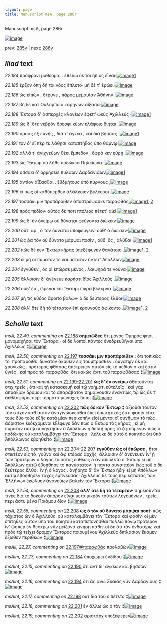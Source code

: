 ```yaml
---
layout: page
title: Manuscript msA, page 286r
---
```


Manuscript msA, page 286r

[![image](http://www.homermultitext.org/iipsrv?OBJ=IIP,1.0&FIF=/project/homer/pyramidal/deepzoom/hmt/vaimg/2017a/VA286RN_0456.tif&WID=100&CVT=JPEG)](http://www.homermultitext.org/ict2/?urn=urn:cite2:hmt:vaimg.2017a:VA286RN_0456)

prev:  [285v](../285v) | next:  [286v](../286v)

## *Iliad* text

*22.184* <a id="22.184"/> πρόφρονι μυθέομαι . ἐθέλω δέ τοι ήπιος εἶναι·[![image](http://www.homermultitext.org/iipsrv?OBJ=IIP,1.0&FIF=/project/homer/pyramidal/deepzoom/hmt/vaimg/2017a/VA286RN_0456.tif&RGN=0.1938,0.1988,0.4304,0.02988&WID=1000&CVT=JPEG)](http://www.homermultitext.org/ict2/?urn=urn:cite2:hmt:vaimg.2017a:VA286RN_0456@0.1938,0.1988,0.4304,0.02988)[1](#msAim_22.23)

*22.185* <a id="22.185"/> έρξον ὅπῃ δή τοι νόος ἔπλετο· μὴ δέ τ' ἐρώει·[![image](http://www.homermultitext.org/iipsrv?OBJ=IIP,1.0&FIF=/project/homer/pyramidal/deepzoom/hmt/vaimg/2017a/VA286RN_0456.tif&RGN=0.2185,0.2243,0.3935,0.02476&WID=1000&CVT=JPEG)](http://www.homermultitext.org/ict2/?urn=urn:cite2:hmt:vaimg.2017a:VA286RN_0456@0.2185,0.2243,0.3935,0.02476)

*22.186* <a id="22.186"/> ὡς εἰπὼν , ὄτρυνε , πάρος μεμαυῖαν Ἀθήνην ·[![image](http://www.homermultitext.org/iipsrv?OBJ=IIP,1.0&FIF=/project/homer/pyramidal/deepzoom/hmt/vaimg/2017a/VA286RN_0456.tif&RGN=0.2082,0.2443,0.4112,0.02407&WID=1000&CVT=JPEG)](http://www.homermultitext.org/ict2/?urn=urn:cite2:hmt:vaimg.2017a:VA286RN_0456@0.2082,0.2443,0.4112,0.02407)

*22.187* <a id="22.187"/> βῆ δε κατ Ουλύμποιο καρήνων ἀΐξασα·[![image](http://www.homermultitext.org/iipsrv?OBJ=IIP,1.0&FIF=/project/homer/pyramidal/deepzoom/hmt/vaimg/2017a/VA286RN_0456.tif&RGN=0.2227,0.2638,0.3524,0.02476&WID=1000&CVT=JPEG)](http://www.homermultitext.org/ict2/?urn=urn:cite2:hmt:vaimg.2017a:VA286RN_0456@0.2227,0.2638,0.3524,0.02476)

*22.188* <a id="22.188"/> Ἕκτορα δ' ἀσπερχὲς κλονέων ἔφεπ' ὠκὺς Ἀχιλλεύς ·[![image](http://www.homermultitext.org/iipsrv?OBJ=IIP,1.0&FIF=/project/homer/pyramidal/deepzoom/hmt/vaimg/2017a/VA286RN_0456.tif&RGN=0.2235,0.2806,0.4178,0.02780&WID=1000&CVT=JPEG)](http://www.homermultitext.org/ict2/?urn=urn:cite2:hmt:vaimg.2017a:VA286RN_0456@0.2235,0.2806,0.4178,0.02780)[1](#msA_22.49)

*22.189* <a id="22.189"/> ὡς δ' ὅτε νεβρὸν ὄρεσφι κύων ἐλάφοιο δίηται .[![image](http://www.homermultitext.org/iipsrv?OBJ=IIP,1.0&FIF=/project/homer/pyramidal/deepzoom/hmt/vaimg/2017a/VA286RN_0456.tif&RGN=0.2187,0.3007,0.4018,0.02476&WID=1000&CVT=JPEG)](http://www.homermultitext.org/ict2/?urn=urn:cite2:hmt:vaimg.2017a:VA286RN_0456@0.2187,0.3007,0.4018,0.02476)

*22.190* <a id="22.190"/> όρσας ἐξ εὐνῆς , διά τ' ἄγκεα , καὶ διὰ βήσσᾱς .[![image](http://www.homermultitext.org/iipsrv?OBJ=IIP,1.0&FIF=/project/homer/pyramidal/deepzoom/hmt/vaimg/2017a/VA286RN_0456.tif&RGN=0.2049,0.3202,0.4018,0.02462&WID=1000&CVT=JPEG)](http://www.homermultitext.org/ict2/?urn=urn:cite2:hmt:vaimg.2017a:VA286RN_0456@0.2049,0.3202,0.4018,0.02462)[1](#msAint_22.15)

*22.191* <a id="22.191"/> τὸν δ' εἴ πέρ τε λάθῃσι καταπτήξας ὑπο θάμνῳ·[![image](http://www.homermultitext.org/iipsrv?OBJ=IIP,1.0&FIF=/project/homer/pyramidal/deepzoom/hmt/vaimg/2017a/VA286RN_0456.tif&RGN=0.2117,0.3407,0.4320,0.02254&WID=1000&CVT=JPEG)](http://www.homermultitext.org/ict2/?urn=urn:cite2:hmt:vaimg.2017a:VA286RN_0456@0.2117,0.3407,0.4320,0.02254)

*22.192* <a id="22.192"/> ἀλλά τ' ἀνιχνεύων θέει ἔμπεδον , ὄφρά κεν εὕρῃ .[![image](http://www.homermultitext.org/iipsrv?OBJ=IIP,1.0&FIF=/project/homer/pyramidal/deepzoom/hmt/vaimg/2017a/VA286RN_0456.tif&RGN=0.2157,0.3596,0.4254,0.02310&WID=1000&CVT=JPEG)](http://www.homermultitext.org/ict2/?urn=urn:cite2:hmt:vaimg.2017a:VA286RN_0456@0.2157,0.3596,0.4254,0.02310)

*22.193* <a id="22.193"/> ὡς Ἕκτωρ οὐ λῆθε ποδώκεα Πηλείωνα ·[![image](http://www.homermultitext.org/iipsrv?OBJ=IIP,1.0&FIF=/project/homer/pyramidal/deepzoom/hmt/vaimg/2017a/VA286RN_0456.tif&RGN=0.2144,0.3768,0.3740,0.02310&WID=1000&CVT=JPEG)](http://www.homermultitext.org/ict2/?urn=urn:cite2:hmt:vaimg.2017a:VA286RN_0456@0.2144,0.3768,0.3740,0.02310)

*22.194* <a id="22.194"/> ὁσσάκι δ' ὁρμήσειε πυλάων Δαρδανιάων[![image](http://www.homermultitext.org/iipsrv?OBJ=IIP,1.0&FIF=/project/homer/pyramidal/deepzoom/hmt/vaimg/2017a/VA286RN_0456.tif&RGN=0.2203,0.3964,0.3716,0.01992&WID=1000&CVT=JPEG)](http://www.homermultitext.org/ict2/?urn=urn:cite2:hmt:vaimg.2017a:VA286RN_0456@0.2203,0.3964,0.3716,0.01992)[1](#msAint_22.16)

*22.195* <a id="22.195"/> ἀντίον ἀΐξασθαι . ἐϋδμήτους ὑπὸ πύργους ,[![image](http://www.homermultitext.org/iipsrv?OBJ=IIP,1.0&FIF=/project/homer/pyramidal/deepzoom/hmt/vaimg/2017a/VA286RN_0456.tif&RGN=0.2176,0.4120,0.3657,0.02462&WID=1000&CVT=JPEG)](http://www.homermultitext.org/ict2/?urn=urn:cite2:hmt:vaimg.2017a:VA286RN_0456@0.2176,0.4120,0.3657,0.02462)

*22.196* <a id="22.196"/> εἴ πως οἱ καθύπερθεν ἀλάλκοιεν βελέεσσι .[![image](http://www.homermultitext.org/iipsrv?OBJ=IIP,1.0&FIF=/project/homer/pyramidal/deepzoom/hmt/vaimg/2017a/VA286RN_0456.tif&RGN=0.2181,0.4320,0.3832,0.02462&WID=1000&CVT=JPEG)](http://www.homermultitext.org/ict2/?urn=urn:cite2:hmt:vaimg.2017a:VA286RN_0456@0.2181,0.4320,0.3832,0.02462)

*22.197* <a id="22.197"/> τοσσάκι μιν προπάροιθεν ἀποστρέψασκε παραφθὰς[![image](http://www.homermultitext.org/iipsrv?OBJ=IIP,1.0&FIF=/project/homer/pyramidal/deepzoom/hmt/vaimg/2017a/VA286RN_0456.tif&RGN=0.1975,0.4476,0.4436,0.02794&WID=1000&CVT=JPEG)](http://www.homermultitext.org/ict2/?urn=urn:cite2:hmt:vaimg.2017a:VA286RN_0456@0.1975,0.4476,0.4436,0.02794)[1](#msA_22.50), [2](#msAil_22.27)

*22.198* <a id="22.198"/> πρὸς πεδίον· αὐτὸς δὲ ποτι πτόλιος πέτετ' αἰεί·[![image](http://www.homermultitext.org/iipsrv?OBJ=IIP,1.0&FIF=/project/homer/pyramidal/deepzoom/hmt/vaimg/2017a/VA286RN_0456.tif&RGN=0.2078,0.4698,0.3898,0.02310&WID=1000&CVT=JPEG)](http://www.homermultitext.org/ict2/?urn=urn:cite2:hmt:vaimg.2017a:VA286RN_0456@0.2078,0.4698,0.3898,0.02310)[1](#msAint_22.17)

*22.199* <a id="22.199"/> ὡς δ' ἐν ὀνείρῳ οὐ δύναται φεύγοντα διώκειν·[![image](http://www.homermultitext.org/iipsrv?OBJ=IIP,1.0&FIF=/project/homer/pyramidal/deepzoom/hmt/vaimg/2017a/VA286RN_0456.tif&RGN=0.1743,0.4880,0.4226,0.02227&WID=1000&CVT=JPEG)](http://www.homermultitext.org/ict2/?urn=urn:cite2:hmt:vaimg.2017a:VA286RN_0456@0.1743,0.4880,0.4226,0.02227)

*22.200* <a id="22.200"/> οὔτ' ὰρ , ὃ τὸν δύναται ὑποφεύγειν· οὔθ' ὃ διώκειν·[![image](http://www.homermultitext.org/iipsrv?OBJ=IIP,1.0&FIF=/project/homer/pyramidal/deepzoom/hmt/vaimg/2017a/VA286RN_0456.tif&RGN=0.1746,0.5072,0.4558,0.02158&WID=1000&CVT=JPEG)](http://www.homermultitext.org/ict2/?urn=urn:cite2:hmt:vaimg.2017a:VA286RN_0456@0.1746,0.5072,0.4558,0.02158)

*22.201* <a id="22.201"/> ὡς ῥα τὸν οὐ δύνατο μάρψαι ποσίν , οὐδ' ὃς , ἀλύξαι·[![image](http://www.homermultitext.org/iipsrv?OBJ=IIP,1.0&FIF=/project/homer/pyramidal/deepzoom/hmt/vaimg/2017a/VA286RN_0456.tif&RGN=0.1778,0.5263,0.4558,0.02434&WID=1000&CVT=JPEG)](http://www.homermultitext.org/ict2/?urn=urn:cite2:hmt:vaimg.2017a:VA286RN_0456@0.1778,0.5263,0.4558,0.02434)[1](#msAint_22.18)

*22.202* <a id="22.202"/> πῶς δέ κεν Ἕκτωρ κῆρας ὑπεξέφυγεν θανάτοιο .[![image](http://www.homermultitext.org/iipsrv?OBJ=IIP,1.0&FIF=/project/homer/pyramidal/deepzoom/hmt/vaimg/2017a/VA286RN_0456.tif&RGN=0.2027,0.5429,0.4226,0.02434&WID=1000&CVT=JPEG)](http://www.homermultitext.org/ict2/?urn=urn:cite2:hmt:vaimg.2017a:VA286RN_0456@0.2027,0.5429,0.4226,0.02434)[1](#msAint_22.19), [2](#msA_22.52)

*22.203* <a id="22.203"/> εἰ μή οἱ πύματόν τε καὶ ὕστατον ἤντετ' Ἀπόλλων[![image](http://www.homermultitext.org/iipsrv?OBJ=IIP,1.0&FIF=/project/homer/pyramidal/deepzoom/hmt/vaimg/2017a/VA286RN_0456.tif&RGN=0.2106,0.5631,0.3943,0.02227&WID=1000&CVT=JPEG)](http://www.homermultitext.org/ict2/?urn=urn:cite2:hmt:vaimg.2017a:VA286RN_0456@0.2106,0.5631,0.3943,0.02227)

*22.204* <a id="22.204"/> ἐγγύθεν , ὅς οἱ ἐπῶρσε μένος . λαιψηρά τε γοῦνα·[![image](http://www.homermultitext.org/iipsrv?OBJ=IIP,1.0&FIF=/project/homer/pyramidal/deepzoom/hmt/vaimg/2017a/VA286RN_0456.tif&RGN=0.2089,0.5820,0.4099,0.02434&WID=1000&CVT=JPEG)](http://www.homermultitext.org/ict2/?urn=urn:cite2:hmt:vaimg.2017a:VA286RN_0456@0.2089,0.5820,0.4099,0.02434)

*22.205* <a id="22.205"/> ἄλλοισιν δ' ἀνένευε καρήατι δῖος Ἀχιλλεὺς .[![image](http://www.homermultitext.org/iipsrv?OBJ=IIP,1.0&FIF=/project/homer/pyramidal/deepzoom/hmt/vaimg/2017a/VA286RN_0456.tif&RGN=0.2085,0.6018,0.3998,0.02462&WID=1000&CVT=JPEG)](http://www.homermultitext.org/ict2/?urn=urn:cite2:hmt:vaimg.2017a:VA286RN_0456@0.2085,0.6018,0.3998,0.02462)

*22.206* <a id="22.206"/> οὐδ' ἔα , ϊέμεναι ἐπὶ Ἕκτορι πικρὰ βέλεμνα .[![image](http://www.homermultitext.org/iipsrv?OBJ=IIP,1.0&FIF=/project/homer/pyramidal/deepzoom/hmt/vaimg/2017a/VA286RN_0456.tif&RGN=0.2082,0.6202,0.4099,0.02462&WID=1000&CVT=JPEG)](http://www.homermultitext.org/ict2/?urn=urn:cite2:hmt:vaimg.2017a:VA286RN_0456@0.2082,0.6202,0.4099,0.02462)

*22.207* <a id="22.207"/> μή τις κῦδος ἄροιτο βαλών· ὁ δὲ δεύτερος ἔλθοι·[![image](http://www.homermultitext.org/iipsrv?OBJ=IIP,1.0&FIF=/project/homer/pyramidal/deepzoom/hmt/vaimg/2017a/VA286RN_0456.tif&RGN=0.2071,0.6398,0.4099,0.02254&WID=1000&CVT=JPEG)](http://www.homermultitext.org/ict2/?urn=urn:cite2:hmt:vaimg.2017a:VA286RN_0456@0.2071,0.6398,0.4099,0.02254)

*22.208* <a id="22.208"/> ἀλλ' ὅτε δὴ τὸ τέταρτον ἐπὶ κρουνοὺς ἀφίκοντο .[![image](http://www.homermultitext.org/iipsrv?OBJ=IIP,1.0&FIF=/project/homer/pyramidal/deepzoom/hmt/vaimg/2017a/VA286RN_0456.tif&RGN=0.1927,0.6575,0.4259,0.02448&WID=1000&CVT=JPEG)](http://www.homermultitext.org/ict2/?urn=urn:cite2:hmt:vaimg.2017a:VA286RN_0456@0.1927,0.6575,0.4259,0.02448)[1](#msA_22.54), [2](#msA_22.55)

## *Scholia* text

*msA, 22.49, commenting on* [22.188](#22.188)  <a id="msA_22.49"/> **σημειῶδες** ὅτι μόνος Ὁμηρός φησι μονομαχῆσαι τὸν Ἕκτορα · οἱ δὲ λοιποὶ πάντες ἐνεδρευθῆναι ὑπο Ἀχιλλέως ⁑[![image](http://www.homermultitext.org/iipsrv?OBJ=IIP,1.0&FIF=/project/homer/pyramidal/deepzoom/hmt/vaimg/2017a/VA286RN_0456.tif&RGN=0.6398,0.2746,0.1877,0.05297&WID=1000&CVT=JPEG)](http://www.homermultitext.org/ict2/?urn=urn:cite2:hmt:vaimg.2017a:VA286RN_0456@0.6398,0.2746,0.1877,0.05297)

*msA, 22.50, commenting on* [22.197](#22.197)  <a id="msA_22.50"/> **τοσσάκι μιν προπάροιθεν :** ὅτι τοπικῶς τὸ  προπάροιθε  δυνατὸν ἀκούειν εἰς τούμπροσθεν . δύνατῳν δὲ καὶ χρονικῶς . πρότερος φθάσας ἀπέτρεπεν αὐτὸν εἰς τὸ πεδίον ὁ καὶ ἔστιν ὑγιές . καὶ πρὸς τὸ  παραφθὰς  ὅτι κακῶς ἀντι τοῦ παραφθάσας ⁑[![image](http://www.homermultitext.org/iipsrv?OBJ=IIP,1.0&FIF=/project/homer/pyramidal/deepzoom/hmt/vaimg/2017a/VA286RN_0456.tif&RGN=0.6404,0.3267,0.1962,0.08396&WID=1000&CVT=JPEG)](http://www.homermultitext.org/ict2/?urn=urn:cite2:hmt:vaimg.2017a:VA286RN_0456@0.6404,0.3267,0.1962,0.08396)

*msA, 22.51, commenting on* [22.199-22.201](#22.199-22.201)  <a id="msA_22.51"/> **ὡς δ' ἐν oνείρῳ** ἀθετοῦνται στιχ τρεῖς , ὅτι καὶ τῇ κατασκευῇ καὶ τῷ νοήματι εὐτελεῖς . καὶ γὰρ ἀπραξίαν δρόμου καὶ τὸ ἀπαράβατον σημαίνουσιν ἐναντίως τῷ ὡς δέ τ' ἀεθλοφόροι περι τέρματα μώνυχες ἵπποι ⁑[![image](http://www.homermultitext.org/iipsrv?OBJ=IIP,1.0&FIF=/project/homer/pyramidal/deepzoom/hmt/vaimg/2017a/VA286RN_0456.tif&RGN=0.6116,0.4055,0.2467,0.07538&WID=1000&CVT=JPEG)](http://www.homermultitext.org/ict2/?urn=urn:cite2:hmt:vaimg.2017a:VA286RN_0456@0.6116,0.4055,0.2467,0.07538)

*msA, 22.52, commenting on* [22.202](#22.202)  <a id="msA_22.52"/> **πῶς δέ κεν Ἕκτωρ ⁑** ἀξιοῦσι τοῦτον τὸν στίχον καθ αυτὸν ἀναγινώσκεσθαι ἐπεὶ ἐρωτητικός ἐστι φασίν εῖτα τους δύο τοὺς ἑξῆς κατὰ μίαν περικοπήν εἰσὶ μέντοι οἳ συνῆψαν τὸ πῶς . ἀόριστον ἐκδεχόμενοι ἐξέφυγε δάν πως ὁ Έκτωρ τὰς κῆρας , εἰ μὴ πύματον αὐτῷ συνήντησεν ὁ Ἀπόλλων ἡ διπλῆ προς τὸ ζητούμενον πῶς ὁ ποδώκης οὐ καταλαμβάνει τὸν Ἔκτορα · λέλυκε δὲ αὐτὸ ὁ ποιητής ὅτι ὑπὸ Ἀπόλλωνος ἐβοηθεῖτο ⁑[![image](http://www.homermultitext.org/iipsrv?OBJ=IIP,1.0&FIF=/project/homer/pyramidal/deepzoom/hmt/vaimg/2017a/VA286RN_0456.tif&RGN=0.6161,0.4784,0.2264,0.1358&WID=1000&CVT=JPEG)](http://www.homermultitext.org/ict2/?urn=urn:cite2:hmt:vaimg.2017a:VA286RN_0456@0.6161,0.4784,0.2264,0.1358)

*msA, 22.53, commenting on* [22.204-22.207](#22.204-22.207)  <a id="msA_22.53"/> **ἐγγύθεν ὡς οἱ ἐπῶρσε ,** ἤτοι στικτέον εἰς τὸ  γοῦνα καὶ ἀφ ετέρας ἀρχῆς  ἄλλοισιν δ' ἀνένευεν ἵν' ᾗ τῶν προτέρων ὁ λόγος τοιοῦτος εὐθέως δ ἂν ἀπώλετο ὁ Ἕκτωρ εἰ μὴ Ἀπόλλων αὐτῷ ἐβοήθησε τὸ πανύστατον· ἠ παντα συναπτέον ἕως τοῦ ὁ δὲ δεύτερος ἔλθοι  ἵν ᾗ ὁ λόγος . ἀνῄρητο δ' ἂν Ἕκτωρ ἤδη· εἰ μὴ Ἀπόλλων αὐτῷ ἐβοήθησεν τάχος ἐμπνεύσας· Ἀχιλλεὺς δὲ τοὺς περιεστῶτας τῶν Ἑλλήνων ἐκώλυεν ἀνανεύων βαλεῖν τὸν Ἕκτορα ⁑[![image](http://www.homermultitext.org/iipsrv?OBJ=IIP,1.0&FIF=/project/homer/pyramidal/deepzoom/hmt/vaimg/2017a/VA286RN_0456.tif&RGN=0.1986,0.6122,0.6310,0.1140&WID=1000&CVT=JPEG)](http://www.homermultitext.org/ict2/?urn=urn:cite2:hmt:vaimg.2017a:VA286RN_0456@0.1986,0.6122,0.6310,0.1140)

*msA, 22.54, commenting on* [22.208](#22.208)  <a id="msA_22.54"/> **ἀλλ' ὅτε δὴ τὸ τέταρτον·** σημειοῦνται τινὲς δια τὸ δοκοῦν ἄπορον εῖναι μετα μικρὸν τούτων λεγομένων , τρεῖς περι άστυ μέγα Πριάμου δίον ⁑[![image](http://www.homermultitext.org/iipsrv?OBJ=IIP,1.0&FIF=/project/homer/pyramidal/deepzoom/hmt/vaimg/2017a/VA286RN_0456.tif&RGN=0.1984,0.7102,0.6234,0.03071&WID=1000&CVT=JPEG)](http://www.homermultitext.org/ict2/?urn=urn:cite2:hmt:vaimg.2017a:VA286RN_0456@0.1984,0.7102,0.6234,0.03071)

*msA, 22.55, commenting on* [22.208](#22.208)  <a id="msA_22.55"/> **ὡς ὁ τὸν οὐ δύνατο μάρψαι ποσί·** πῶς τάχιστος ὢν ὁ Ἀχιλλεὺς  οὐ καταλαμβάνει τὸν Ἕκτορα καὶ φασίν· οἱ μὲν ἐπίτηδες αὐτὸν ὑπο τοῦ ποιητοῦ καταπεπονῆσθαι πολλῶ πόνῳ πρότερον ἵν' ὥσπερ ἐν θεάτρῳ νῦν μείζονα κινήσῃ πάθη· οἱ δὲ ὅτι τὸν ἐνδοτέρῳ καὶ πρὸς τῷ τείχει δρόμον Ἕκτορος ποιουμένου Ἀχιλλεὺς διπλάσιον ἔκαμεν ἔξωθεν περιθέων ⁑[![image](http://www.homermultitext.org/iipsrv?OBJ=IIP,1.0&FIF=/project/homer/pyramidal/deepzoom/hmt/vaimg/2017a/VA286RN_0456.tif&RGN=0.1992,0.7257,0.6336,0.05408&WID=1000&CVT=JPEG)](http://www.homermultitext.org/ict2/?urn=urn:cite2:hmt:vaimg.2017a:VA286RN_0456@0.1992,0.7257,0.6336,0.05408)

*msAil, 22.27, commenting on* [22.197@παραφθὰς](#22.197@παραφθὰς)  <a id="msAil_22.27"/> προλαβών[![image](http://www.homermultitext.org/iipsrv?OBJ=IIP,1.0&FIF=/project/homer/pyramidal/deepzoom/hmt/vaimg/2017a/VA286RN_0456.tif&RGN=0.5884,0.4474,0.03887,0.01217&WID=1000&CVT=JPEG)](http://www.homermultitext.org/ict2/?urn=urn:cite2:hmt:vaimg.2017a:VA286RN_0456@0.5884,0.4474,0.03887,0.01217)

*msAim, 22.23, commenting on* [22.184](#22.184)  <a id="msAim_22.23"/> ὑποχώρει ἐνδίδου ⁑[![image](http://www.homermultitext.org/iipsrv?OBJ=IIP,1.0&FIF=/project/homer/pyramidal/deepzoom/hmt/vaimg/2017a/VA286RN_0456.tif&RGN=0.5884,0.4474,0.03887,0.01217&WID=1000&CVT=JPEG)](http://www.homermultitext.org/ict2/?urn=urn:cite2:hmt:vaimg.2017a:VA286RN_0456@0.5884,0.4474,0.03887,0.01217)

*msAint, 22.15, commenting on* [22.190](#22.190)  <a id="msAint_22.15"/> ὅτι αντ δι' αγκέων καὶ βησσῶν[![image](http://www.homermultitext.org/iipsrv?OBJ=IIP,1.0&FIF=/project/homer/pyramidal/deepzoom/hmt/vaimg/2017a/VA286RN_0456.tif&RGN=0.1437,0.3194,0.07498,0.03444&WID=1000&CVT=JPEG)](http://www.homermultitext.org/ict2/?urn=urn:cite2:hmt:vaimg.2017a:VA286RN_0456@0.1437,0.3194,0.07498,0.03444)

*msAint, 22.16, commenting on* [22.194](#22.194)  <a id="msAint_22.16"/> ὅτι ἃς άνω Σκαιὰς νῦν Δαρδανίους ⁑[![image](http://www.homermultitext.org/iipsrv?OBJ=IIP,1.0&FIF=/project/homer/pyramidal/deepzoom/hmt/vaimg/2017a/VA286RN_0456.tif&RGN=0.1376,0.3968,0.08198,0.05588&WID=1000&CVT=JPEG)](http://www.homermultitext.org/ict2/?urn=urn:cite2:hmt:vaimg.2017a:VA286RN_0456@0.1376,0.3968,0.08198,0.05588)

*msAint, 22.17, commenting on* [22.198](#22.198)  <a id="msAint_22.17"/> ουτ δια τοῦ ε πέτετο ⁑[![image](http://www.homermultitext.org/iipsrv?OBJ=IIP,1.0&FIF=/project/homer/pyramidal/deepzoom/hmt/vaimg/2017a/VA286RN_0456.tif&RGN=0.1417,0.4672,0.06595,0.03057&WID=1000&CVT=JPEG)](http://www.homermultitext.org/ict2/?urn=urn:cite2:hmt:vaimg.2017a:VA286RN_0456@0.1417,0.4672,0.06595,0.03057)

*msAint, 22.18, commenting on* [22.201](#22.201)  <a id="msAint_22.18"/> ἐν ἄλλω ὡς ὁ τὸν ⁑[![image](http://www.homermultitext.org/iipsrv?OBJ=IIP,1.0&FIF=/project/homer/pyramidal/deepzoom/hmt/vaimg/2017a/VA286RN_0456.tif&RGN=0.1396,0.5230,0.05803,0.03112&WID=1000&CVT=JPEG)](http://www.homermultitext.org/ict2/?urn=urn:cite2:hmt:vaimg.2017a:VA286RN_0456@0.1396,0.5230,0.05803,0.03112)

*msAint, 22.19, commenting on* [22.202](#22.202)  <a id="msAint_22.19"/> αρισταρχ υπεξέφερεν[![image](http://www.homermultitext.org/iipsrv?OBJ=IIP,1.0&FIF=/project/homer/pyramidal/deepzoom/hmt/vaimg/2017a/VA286RN_0456.tif&RGN=0.1430,0.5501,0.06374,0.01729&WID=1000&CVT=JPEG)](http://www.homermultitext.org/ict2/?urn=urn:cite2:hmt:vaimg.2017a:VA286RN_0456@0.1430,0.5501,0.06374,0.01729)